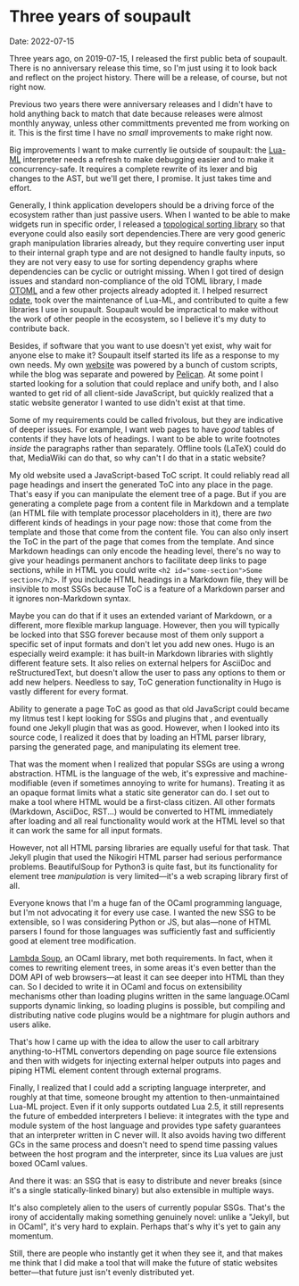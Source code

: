 <h1 id="post-title">Three years of soupault</h1>

<p>Date: <time id="post-date">2022-07-15</time> </p>

<p id="post-excerpt">
Three years ago, on 2019-07-15, I released the first public beta of soupault.
There is no anniversary release this time, so I'm just using it to look back
and reflect on the project history. There will be a release, of course,
but not right now.
</p>

Previous two years there were anniversary releases and I didn't have to hold
anything back to match that date because releases were almost monthly anyway,
unless other committments prevented me from working on it.
This is the first time I have no _small_ improvements to make right now.

Big improvements I want to make currently lie outside of soupault:
the [Lua-ML](https://github.com/lindig/lua-ml) interpreter needs a refresh to make debugging easier
and to make it concurrency-safe. It requires a complete rewrite of its lexer
and big changes to the AST, but we'll get there, I promise. It just takes time and effort.

Generally, I think application developers should be a driving force of the ecosystem
rather than just passive users. When I wanted to be able to make widgets
run in specific order, I released a [topological sorting library](https://github.com/dmbaturin/ocaml-tsort)
so that everyone could also easily sort dependencies.<fn id="tsort">There are very good generic graph manipulation
libraries already, but they require converting user input to their internal graph type
and are not designed to handle faulty inputs, so they are not very easy to use
for sorting dependency graphs where dependencies can be cyclic or outright missing.</fn>
When I got tired of design issues and standard non-compliance of the old TOML library,
I made [OTOML](https://github.com/dmbaturin/otoml) and a few other projects already adopted it.
I helped resurrect [odate](https://github.com/hhugo/odate), took over the maintenance
of Lua-ML, and contributed to quite a few libraries I use in soupault.
Soupault would be impractical to make without the work of other people in the ecosystem,
so I believe it's my duty to contribute back.

Besides, if software that you want to use doesn't yet exist, why wait for anyone else to make it?
Soupault itself started its life as a response to my own needs. My own [website](https://baturin.org)
was powered by a bunch of custom scripts, while the blog was separate and powered by [Pelican](https://blog.getpelican.com/).
At some point I started looking for a solution that could replace and unify both, and I also wanted to get rid of all client-side JavaScript,
but quickly realized that a static website generator I wanted to use didn't exist at that time.

Some of my requirements could be called frivolous, but they are indicative of deeper issues.
For example, I want web pages to have _good_ tables of contents if they have lots of headings.
I want to be able to write footnotes
_inside_ the paragraphs rather than separately. Offline tools (LaTeX) could do that,
MediaWiki can do that, so why can't I do that in a static website?

My old website used a JavaScript-based ToC script. It could reliably read all page headings
and insert the generated ToC into any place in the page. That's easy if you can manipulate the element tree of a page.
But if you are generating a complete page from a content file in Markdown and a template (an HTML file with template
processor placeholders in it), there are _two_ different kinds of headings in your page now:
those that come from the template and those that come from the content file.
You can also only insert the ToC in the part of the page that comes from the template.
And since Markdown headings can only encode the heading level, there's no way to give
your headings permanent anchors to facilitate deep links to page sections,
while in HTML you could write `<h2 id="some-section">Some section</h2>`.
If you include HTML headings in a Markdown file, they will be insivible to most SSGs
because ToC is a feature of a Markdown parser and it ignores non-Markdown syntax.

Maybe you can do that if it uses an extended variant of Markdown, or a different, more flexible markup language.
However, then you will typically be locked into that SSG forever because most of them only support a specific
set of input formats and don't let you add new ones. Hugo is an especially weird example:
it has built-in Markdown libraries with slightly different feature sets.
It also relies on external helpers for AsciiDoc and reStructuredText,
but doesn't allow the user to pass any options to them or add new helpers.
Needless to say, ToC generation functionality in Hugo is vastly different for every format.

Ability to generate a page ToC as good as that old JavaScript could became my litmus test 
I kept looking for SSGs and plugins that , and eventually found one Jekyll plugin
that was as good. However, when I looked into its source code, I realized it does that by
loading an HTML parser library, parsing the generated page, and manipulating its element tree.

That was the moment when I realized that popular SSGs are using a wrong abstraction.
HTML is the language of the web, it's expressive and machine-modifiable
(even if sometimes annoying to write for humans). Treating it as an opaque format limits
what a static site generator can do. I set out to make a tool where HTML would be
a first-class citizen. All other formats (Markdown, AsciiDoc, RST...) would be converted
to HTML immediately after loading and all real functionality would work at the HTML level
so that it can work the same for all input formats.

However, not all HTML parsing libraries are equally useful for that task.
That Jekyll plugin that used the Nikogiri HTML parser had serious performance
problems. BeautifulSoup for Python3 is quite fast, but its functionality for
element tree _manipulation_ is very limited—it's a web scraping library first of all.

Everyone knows that I'm a huge fan of the OCaml programming language,
but I'm not advocating it for every use case. I wanted the new SSG to be extensible,
so I was considering Python or JS, but alas—none of HTML parsers I found for those languages
was sufficiently fast and sufficiently good at element tree modification.

[Lambda Soup](https://github.com/aantron/lambdasoup), an OCaml library, met both requirements.
In fact, when it comes to rewriting element trees, in some areas it's even better than
the DOM API of web browsers—at least it can see deeper into HTML than they can.
So I decided to write it in OCaml and focus on extensibility mechanisms
other than loading plugins written in the same language.<fn id="plugins">OCaml supports dynamic linking,
so loading plugins is possible, but compiling and distributing native code plugins
would be a nightmare for plugin authors and users alike.</fn>

That's how I came up with the idea to allow the user to call arbitrary anything-to-HTML convertors
depending on page source file extensions and then with widgets for injecting external helper outputs
into pages and piping HTML element content through external programs.

Finally, I realized that I could add a scripting language interpreter,
and roughly at that time, someone brought my attention to then-unmaintained Lua-ML project.
Even if it only supports outdated Lua 2.5, it still represents the future of embedded interpreters
I believe: it integrates with the type and module system of the host language
and provides type safety guarantees that an interpreter written in C never will.
It also avoids having two different GCs in the same process and doesn't need to
spend time passing values between the host program and the interpreter, since its Lua values
are just boxed OCaml values.

And there it was: an SSG that is easy to distribute and never breaks (since it's a single statically-linked
binary) but also extensible in multiple ways.

It's also completely alien to the users of currently popular SSGs.
That's the irony of accidentally making something genuinely novel: unlike a "Jekyll, but in OCaml",
it's very hard to explain. Perhaps that's why it's yet to gain any momentum.

Still, there are people who instantly get it when they see it, and that makes me think
that I did make a tool that will make the future of static websites better—that future
just isn't evenly distributed yet.

<div id="footnotes"> </div>
